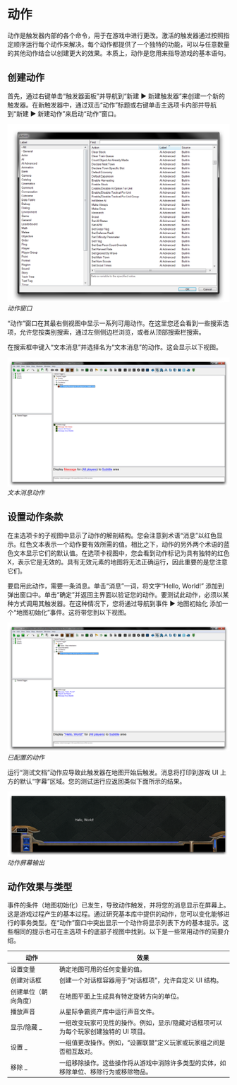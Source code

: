 # 动作

动作是触发器内部的各个命令，用于在游戏中进行更改。激活的触发器通过按照指定顺序运行每个动作来解决。每个动作都提供了一个独特的功能，可以与任意数量的其他动作结合以创建更大的效果。本质上，动作是您用来指导游戏的基本语句。

## 创建动作

首先，通过右键单击“触发器面板”并导航到“新建 ▶️ 新建触发器”来创建一个新的触发器。在新触发器中，通过双击“动作”标题或右键单击主选项卡内部并导航到“新建 ▶️ 新建动作”来启动“动作”窗口。

[![动作窗口](./resources/034_Actions1.png)](./resources/034_Actions1.png)
*动作窗口*

“动作”窗口在其最右侧视图中显示一系列可用动作。在这里您还会看到一些搜索选项，允许您按类别搜索，通过左侧侧边栏浏览，或者从顶部搜索栏搜索。

在搜索框中键入“文本消息”并选择名为“文本消息”的动作。这会显示以下视图。

[![文本消息动作](./resources/034_Actions2.png)](./resources/034_Actions2.png)
*文本消息动作*

## 设置动作条款

在主选项卡的子视图中显示了动作的解剖结构。您会注意到术语“消息”以红色显示。红色文本表示一个动作要有效所需的值。相比之下，动作的另外两个术语的蓝色文本显示它们的默认值。在选项卡视图中，您会看到动作标记为具有独特的红色 X，表示它是无效的。具有无效元素的地图将无法正确运行，因此重要的是您注意它们。

要启用此动作，需要一条消息。单击“消息”一词，将文字“Hello, World\!” 添加到弹出窗口中。单击“确定”并返回主界面以验证您的动作。要测试此动作，必须以某种方式调用其触发器。在这种情况下，您将通过导航到事件 ▶️ 地图初始化 添加一个“地图初始化”事件。这将带您到以下视图。

[![已配置的动作](./resources/034_Actions3.png)](./resources/034_Actions3.png)
*已配置的动作*

运行“测试文档”动作应导致此触发器在地图开始后触发。消息将打印到游戏 UI 上方的默认“字幕”区域。您的测试运行应返回类似下面所示的结果。

[![动作屏幕输出](./resources/034_Actions4.png)](./resources/034_Actions4.png)
*动作屏幕输出*

## 动作效果与类型

事件的条件（地图初始化）已发生，导致动作触发，并将您的消息显示在屏幕上。这是游戏过程产生的基本过程。通过研究基本库中提供的动作，您可以变化能够进行的事务类型。在“动作”窗口中突出显示一个动作将显示列表下方的基本提示。这些相同的提示也可在主选项卡的底部子视图中找到。以下是一些常用动作的简要介绍。

| 动作                        | 效果                                                                                                                                                       |
| -------------------------- | ---------------------------------------------------------------------------------------------------------------------------------------------------------- |
| 设置变量                    | 确定地图可用的任何变量的值。                                                                                                                                |
| 创建对话框                   | 创建一个对话框容器用于“对话框项”，允许自定义 UI 结构。                                                                                                       |
| 创建单位（朝向角度）          | 在地图平面上生成具有特定旋转方向的单位。                                                                                                                   |
| 播放声音                     | 从星际争霸资产库中运行声音文件。                                                                                                                            |
| 显示/隐藏 \_                | 一组改变玩家可见性的操作。例如，显示/隐藏对话框项可以为每个玩家创建独特的 UI 项目。                                                                           |
| 设置 \_                     | 一组值更改操作。例如，“设置联盟”定义玩家或玩家组之间是否相互敌对。                                                                                                   |
| 移除 \_                     | 一组移除操作。这些操作将从游戏中消除许多类型的实体，如移除单位、移除行为或移除物品。                                                                                  |